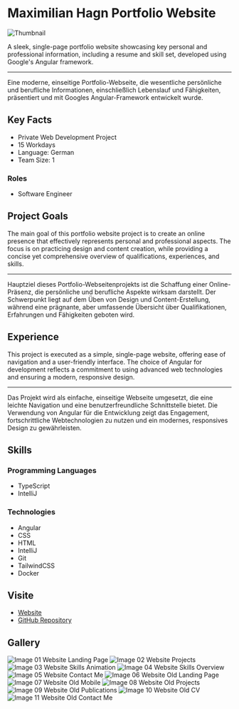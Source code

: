 # Maximilian Hagn Portfolio Website

![Thumbnail](https://files.hagn.network/images/maximilian-hagn/hero.webp)

A sleek, single-page portfolio website showcasing key personal and professional information, including a resume and skill set, developed using Google's Angular framework.


---
Eine moderne, einseitige Portfolio-Webseite, die wesentliche persönliche und berufliche Informationen, einschließlich Lebenslauf und Fähigkeiten, präsentiert und mit Googles Angular-Framework entwickelt wurde.

## Key Facts

- Private Web Development Project
- 15 Workdays
- Language: German
- Team Size: 1

### Roles

- Software Engineer

## Project Goals

The main goal of this portfolio website project is to create an online presence that effectively represents personal and professional aspects. The focus is on practicing design and content creation, while providing a concise yet comprehensive overview of qualifications, experiences, and skills.


---
Hauptziel dieses Portfolio-Webseitenprojekts ist die Schaffung einer Online-Präsenz, die persönliche und berufliche Aspekte wirksam darstellt. Der Schwerpunkt liegt auf dem Üben von Design und Content-Erstellung, während eine prägnante, aber umfassende Übersicht über Qualifikationen, Erfahrungen und Fähigkeiten geboten wird.

## Experience

This project is executed as a simple, single-page website, offering ease of navigation and a user-friendly interface. The choice of Angular for development reflects a commitment to using advanced web technologies and ensuring a modern, responsive design.


---
Das Projekt wird als einfache, einseitige Webseite umgesetzt, die eine leichte Navigation und eine benutzerfreundliche Schnittstelle bietet. Die Verwendung von Angular für die Entwicklung zeigt das Engagement, fortschrittliche Webtechnologien zu nutzen und ein modernes, responsives Design zu gewährleisten.

## Skills

### Programming Languages

 - TypeScript
 - IntelliJ
### Technologies

 - Angular
 - CSS
 - HTML
 - IntelliJ
 - Git
 - TailwindCSS
 - Docker

## Visite

- [Website](https://maximilian.hagn.network)
- [GitHub Repository](https://github.com/maxhagn/MaximilianHagnPortfolio)

## Gallery

![Image 01 Website Landing Page](https://files.hagn.network/images/maximilian-hagn/hero.webp)
![Image 02 Website Projects](https://files.hagn.network/images/maximilian-hagn/projects.webp)
![Image 03 Website Skills Animation](https://files.hagn.network/images/maximilian-hagn/skills-animation.webp)
![Image 04 Website Skills Overview](https://files.hagn.network/images/maximilian-hagn/skills-overview.webp)
![Image 05 Website Contact Me](https://files.hagn.network/images/maximilian-hagn/contact.webp)
![Image 06 Website Old Landing Page](https://files.hagn.network/images/maximilian-hagn/old/hero.webp)
![Image 07 Website Old Mobile](https://files.hagn.network/images/maximilian-hagn/old/hero-mobile.webp)
![Image 08 Website Old Projects](https://files.hagn.network/images/maximilian-hagn/old/projects.webp)
![Image 09 Website Old Publications](https://files.hagn.network/images/maximilian-hagn/old/publications.webp)
![Image 10 Website Old CV](https://files.hagn.network/images/maximilian-hagn/old/cv.webp)
![Image 11 Website Old Contact Me](https://files.hagn.network/images/maximilian-hagn/old/contact.webp)

